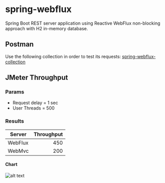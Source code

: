 # spring-webflux

Spring Boot REST server application using Reactive WebFlux non-blocking approach with H2 in-memory database.

## Postman
Use the following collection in order to test its requests:
[spring-webflux-collection](https://www.postman.com/mschambeck/workspace/spring-rest/collection/488527-6e936915-d6db-44dc-ac3e-c30eedcbc415)

## JMeter Throughput

### Params

+ Request delay = 1 sec
+ User Threads = 500

### Results

| Server  | Throughput |
| ------- | ----------:|
| WebFlux |        450 |
| WebMvc  |        200 |

#### Chart

![alt text](https://i.ibb.co/MZqgFB8/column-chart.png)
